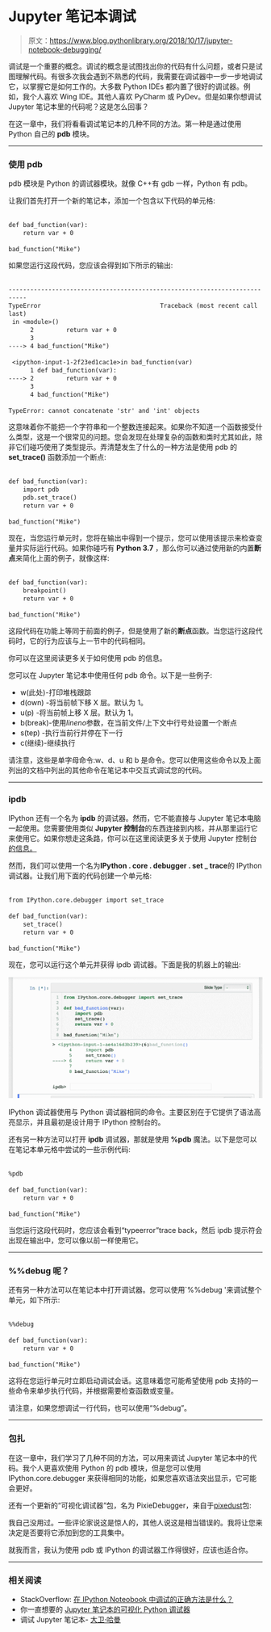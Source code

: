 # Jupyter 笔记本调试

> 原文：<https://www.blog.pythonlibrary.org/2018/10/17/jupyter-notebook-debugging/>

调试是一个重要的概念。调试的概念是试图找出你的代码有什么问题，或者只是试图理解代码。有很多次我会遇到不熟悉的代码，我需要在调试器中一步一步地调试它，以掌握它是如何工作的。大多数 Python IDEs 都内置了很好的调试器。例如，我个人喜欢 Wing IDE。其他人喜欢 PyCharm 或 PyDev。但是如果你想调试 Jupyter 笔记本里的代码呢？这是怎么回事？

在这一章中，我们将看看调试笔记本的几种不同的方法。第一种是通过使用 Python 自己的 **pdb** 模块。

* * *

### 使用 pdb

pdb 模块是 Python 的调试器模块。就像 C++有 gdb 一样，Python 有 pdb。

让我们首先打开一个新的笔记本，添加一个包含以下代码的单元格:

```

def bad_function(var):
    return var + 0

bad_function("Mike")

```

如果您运行这段代码，您应该会得到如下所示的输出:

```

---------------------------------------------------------------------------
TypeError                                 Traceback (most recent call last)
 in <module>()
      2         return var + 0
      3 
----> 4 bad_function("Mike")

 <ipython-input-1-2f23ed1cac1e>in bad_function(var)
      1 def bad_function(var):
----> 2         return var + 0
      3 
      4 bad_function("Mike")

TypeError: cannot concatenate 'str' and 'int' objects
```

这意味着你不能把一个字符串和一个整数连接起来。如果你不知道一个函数接受什么类型，这是一个很常见的问题。您会发现在处理复杂的函数和类时尤其如此，除非它们碰巧使用了类型提示。弄清楚发生了什么的一种方法是使用 pdb 的 **set_trace()** 函数添加一个断点:

```

def bad_function(var):
    import pdb
    pdb.set_trace()
    return var + 0

bad_function("Mike")

```

现在，当您运行单元时，您将在输出中得到一个提示，您可以使用该提示来检查变量并实际运行代码。如果你碰巧有 **Python 3.7** ，那么你可以通过使用新的内置**断点**来简化上面的例子，就像这样:

```

def bad_function(var):
    breakpoint()
    return var + 0

bad_function("Mike")

```

这段代码在功能上等同于前面的例子，但是使用了新的**断点**函数。当您运行这段代码时，它的行为应该与上一节中的代码相同。

你可以在这里阅读更多关于如何使用 pdb 的信息。

您可以在 Jupyter 笔记本中使用任何 pdb 命令。以下是一些例子:

*   w(此处)-打印堆栈跟踪
*   d(own) -将当前帧下移 X 层。默认为 1。
*   u(p) -将当前帧上移 X 层。默认为 1。
*   b(break)-使用*lineno*参数，在当前文件/上下文中行号处设置一个断点
*   s(tep) -执行当前行并停在下一行
*   c(继续)-继续执行

请注意，这些是单字母命令:w、d、u 和 b 是命令。您可以使用这些命令以及上面列出的文档中列出的其他命令在笔记本中交互式调试您的代码。

* * *

### ipdb

IPython 还有一个名为 **ipdb** 的调试器。然而，它不能直接与 Jupyter 笔记本电脑一起使用。您需要使用类似 **Jupyter 控制台**的东西连接到内核，并从那里运行它来使用它。如果你想走这条路，你可以在这里阅读更多关于使用 Jupyter 控制台[的信息。](https://jupyter-console.readthedocs.io/en/latest/)

然而，我们可以使用一个名为**IPython . core . debugger . set _ trace**的 IPython 调试器。让我们用下面的代码创建一个单元格:

```

from IPython.core.debugger import set_trace

def bad_function(var):
    set_trace()
    return var + 0

bad_function("Mike")

```

现在，您可以运行这个单元并获得 ipdb 调试器。下面是我的机器上的输出:

![](img/15d3d3033201436e46392ae743362152.png)

IPython 调试器使用与 Python 调试器相同的命令。主要区别在于它提供了语法高亮显示，并且最初是设计用于 IPython 控制台的。

还有另一种方法可以打开 **ipdb** 调试器，那就是使用 **%pdb** 魔法。以下是您可以在笔记本单元格中尝试的一些示例代码:

```

%pdb

def bad_function(var):
    return var + 0

bad_function("Mike")

```

当您运行这段代码时，您应该会看到“typeerror”trace back，然后 ipdb 提示符会出现在输出中，您可以像以前一样使用它。

* * *

### %%debug 呢？

还有另一种方法可以在笔记本中打开调试器。您可以使用`%%debug '来调试整个单元，如下所示:

```

%%debug

def bad_function(var):
    return var + 0

bad_function("Mike")

```

这将在您运行单元时立即启动调试会话。这意味着您可能希望使用 pdb 支持的一些命令来单步执行代码，并根据需要检查函数或变量。

请注意，如果您想调试一行代码，也可以使用“%debug”。

* * *

### 包扎

在这一章中，我们学习了几种不同的方法，可以用来调试 Jupyter 笔记本中的代码。我个人更喜欢使用 Python 的 pdb 模块，但是您可以使用 IPython.core.debugger 来获得相同的功能，如果您喜欢语法突出显示，它可能会更好。

还有一个更新的“可视化调试器”包，名为 PixieDebugger，来自于[pixedust](https://github.com/pixiedust/pixiedust)包:

我自己没用过。一些评论家说这是惊人的，其他人说这是相当错误的。我将让您来决定是否要将它添加到您的工具集中。

就我而言，我认为使用 pdb 或 IPython 的调试器工作得很好，应该也适合你。

* * *

### 相关阅读

*   StackOverflow: [在 IPython Noteobook 中调试的正确方法是什么？](https://stackoverflow.com/questions/32409629/what-is-the-right-way-to-debug-in-ipython-notebook)
*   你一直想要的 [Jupyter 笔记本的可视化 Python 调试器](https://medium.com/ibm-watson-data-lab/the-visual-python-debugger-for-jupyter-notebooks-youve-always-wanted-761713babc62)
*   调试 Jupyter 笔记本- [大卫·哈曼](https://davidhamann.de/2017/04/22/debugging-jupyter-notebooks/)